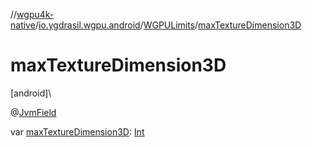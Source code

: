 //[wgpu4k-native](../../../index.md)/[io.ygdrasil.wgpu.android](../index.md)/[WGPULimits](index.md)/[maxTextureDimension3D](max-texture-dimension3-d.md)

# maxTextureDimension3D

[android]\

@[JvmField](https://kotlinlang.org/api/core/kotlin-stdlib/kotlin.jvm/-jvm-field/index.html)

var [maxTextureDimension3D](max-texture-dimension3-d.md): [Int](https://kotlinlang.org/api/core/kotlin-stdlib/kotlin/-int/index.html)